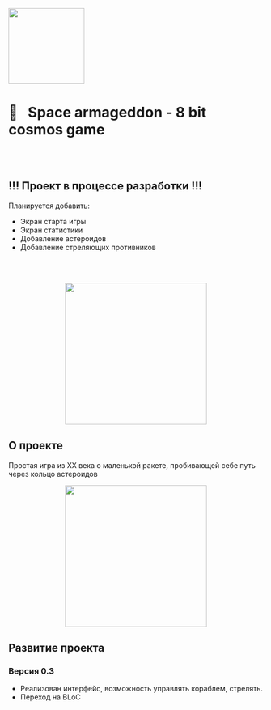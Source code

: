 [<img src="https://storage.googleapis.com/cms-storage-bucket/6a07d8a62f4308d2b854.svg"  width="150">](https://flutter.dev/) 
#  🚀&nbsp;&nbsp; Space armageddon - 8 bit cosmos game
<br/>
<br/>

## !!! Проект в процессе разработки !!!
Планируется добавить:
- Экран старта игры
- Экран статистики
- Добавление астероидов 
- Добавление стреляющих противников
<br/>
<br/>

<p align="center">
  <img src="https://github.com/RNOVOSELOV/flutter_space_armageddon/blob/main/resources/space_armaggedon.gif" height="280" />
</p>


## О проекте

Простая игра из XX века о маленькой ракете, пробивающей себе путь через кольцо астероидов

<p align="center">
  <img src="https://github.com/RNOVOSELOV/flutter_space_armageddon/blob/main/resources/areas.png" height="280"/>
</p>

## Развитие проекта

### Версия 0.3

- Реализован интерфейс, возможность управлять кораблем, стрелять.
- Переход на BLoC 

